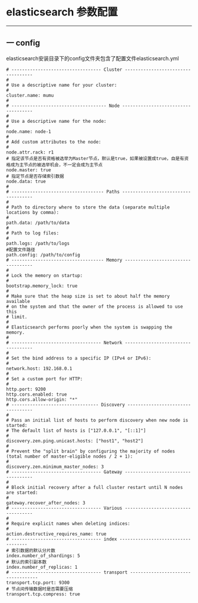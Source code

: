 # elasticsearch 参数配置
---
## 一 config
elasticsearch安装目录下的config文件夹包含了配置文件elasticsearch.yml

    # ---------------------------------- Cluster -----------------------------------
    #
    # Use a descriptive name for your cluster:
    #
    cluster.name: mumu
    #
    # ------------------------------------ Node ------------------------------------
    #
    # Use a descriptive name for the node:
    #
    node.name: node-1
    #
    # Add custom attributes to the node:
    #
    node.attr.rack: r1
    # 指定该节点是否有资格被选举为Master节点，默认是true，如果被设置成true，自是有资格成为主节点的被选举机会，不一定会成为主节点
    node.master: true
    # 指定节点是否存储索引数据
    node.data: true    
    #
    # ----------------------------------- Paths ------------------------------------
    #
    # Path to directory where to store the data (separate multiple locations by comma):
    #
    path.data: /path/to/data
    #
    # Path to log files:
    #
    path.logs: /path/to/logs
    #配置文件路径
    path.config: /path/to/config
    # ----------------------------------- Memory -----------------------------------
    #
    # Lock the memory on startup:
    #
    bootstrap.memory_lock: true
    #
    # Make sure that the heap size is set to about half the memory available
    # on the system and that the owner of the process is allowed to use this
    # limit.
    #
    # Elasticsearch performs poorly when the system is swapping the memory.
    #
    # ---------------------------------- Network -----------------------------------
    #
    # Set the bind address to a specific IP (IPv4 or IPv6):
    #
    network.host: 192.168.0.1
    #
    # Set a custom port for HTTP:
    #
    http.port: 9200
    http.cors.enabled: true
    http.cors.allow-origin: "*"
    # --------------------------------- Discovery ----------------------------------
    #
    # Pass an initial list of hosts to perform discovery when new node is started:
    # The default list of hosts is ["127.0.0.1", "[::1]"]
    #
    discovery.zen.ping.unicast.hosts: ["host1", "host2"]
    #
    # Prevent the "split brain" by configuring the majority of nodes (total number of master-eligible nodes / 2 + 1):
    #
    discovery.zen.minimum_master_nodes: 3
    # ---------------------------------- Gateway -----------------------------------
    #
    # Block initial recovery after a full cluster restart until N nodes are started:
    #
    gateway.recover_after_nodes: 3
    # ---------------------------------- Various -----------------------------------
    #
    # Require explicit names when deleting indices:
    #
    action.destructive_requires_name: true
    # ---------------------------------- index -----------------------------------
    # 索引数据的默认分片数
    index.number_of_shardings: 5
    # 默认的索引副本数
    index.number_of_replicas: 1
    # ---------------------------------- transport -----------------------------------
    transport.tcp.port: 9300
    # 节点间传输数据时是否需要压缩
    transport.tcp.compress: true